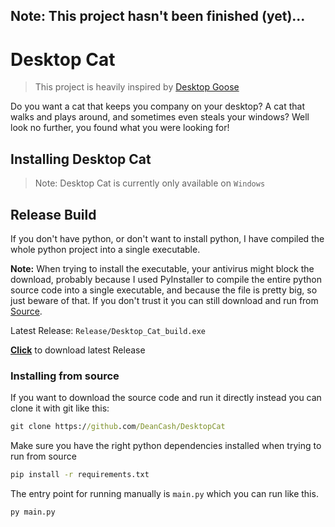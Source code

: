## Note: This project hasn't been finished (yet)...
# Desktop Cat

> This project is heavily inspired by [Desktop Goose](https://samperson.itch.io/desktop-goose)

Do you want a cat that keeps you company on your desktop? A cat that walks and plays around, and sometimes even steals your windows?
Well look no further, you found what you  were looking for!

<!-- TODO: maybe some GIF here -->

## Installing Desktop Cat 
> Note: Desktop Cat is currently only available on `Windows`


## Release Build
If you don't have python, or don't want to install python, I have compiled the whole python project into a single executable.

**Note:** When trying to install the executable, your antivirus might block the download, probably because I used PyInstaller to compile the entire python source code into a single executable, and because the file is pretty big, so just beware of that.
If you don't trust it you can still download and run from [Source](#source-code).

Latest Release:
`Release/Desktop_Cat_build.exe`

**[Click](Release/)** to download latest Release

### Installing from source
If you want to download the source code and run it directly instead you can clone it with git like this:

```bat
git clone https://github.com/DeanCash/DesktopCat
```

Make sure you have the right python dependencies installed when trying to run from source

```bat
pip install -r requirements.txt
```

The entry point for running manually is `main.py` which you can run like this.

```bat
py main.py
```
